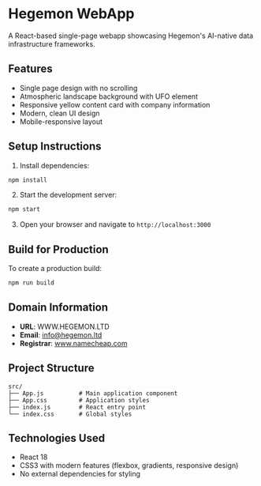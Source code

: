 # Hegemon WebApp

A React-based single-page webapp showcasing Hegemon's AI-native data infrastructure frameworks.

## Features

- Single page design with no scrolling
- Atmospheric landscape background with UFO element
- Responsive yellow content card with company information
- Modern, clean UI design
- Mobile-responsive layout

## Setup Instructions

1. Install dependencies:
```bash
npm install
```

2. Start the development server:
```bash
npm start
```

3. Open your browser and navigate to `http://localhost:3000`

## Build for Production

To create a production build:
```bash
npm run build
```

## Domain Information

- **URL**: WWW.HEGEMON.LTD
- **Email**: info@hegemon.ltd
- **Registrar**: www.namecheap.com

## Project Structure

```
src/
├── App.js          # Main application component
├── App.css         # Application styles
├── index.js        # React entry point
└── index.css       # Global styles
```

## Technologies Used

- React 18
- CSS3 with modern features (flexbox, gradients, responsive design)
- No external dependencies for styling 